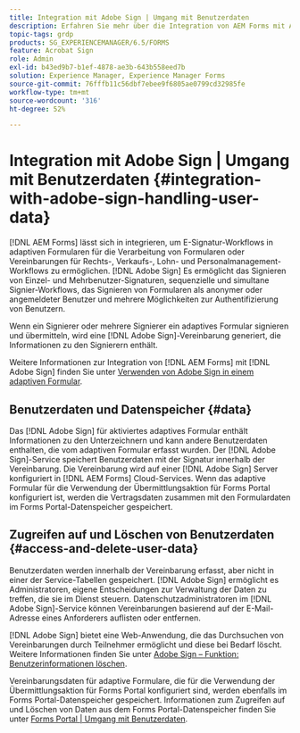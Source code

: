 ```yaml
---
title: Integration mit Adobe Sign | Umgang mit Benutzerdaten
description: Erfahren Sie mehr über die Integration von AEM Forms mit Adobe Sign für E-Signaturen in adaptiven Formularen. Es unterstützt mehrere Signaturoptionen für verschiedene Workflows.
topic-tags: grdp
products: SG_EXPERIENCEMANAGER/6.5/FORMS
feature: Acrobat Sign
role: Admin
exl-id: b43ed9b7-b1ef-4878-ae3b-643b558eed7b
solution: Experience Manager, Experience Manager Forms
source-git-commit: 76fffb11c56dbf7ebee9f6805ae0799cd32985fe
workflow-type: tm+mt
source-wordcount: '316'
ht-degree: 52%

---
```


# Integration mit Adobe Sign | Umgang mit Benutzerdaten {#integration-with-adobe-sign-handling-user-data}

[!DNL AEM Forms] lässt sich in integrieren, um E-Signatur-Workflows in adaptiven Formularen für die Verarbeitung von Formularen oder Vereinbarungen für Rechts-, Verkaufs-, Lohn- und Personalmanagement-Workflows zu ermöglichen. [!DNL  Adobe Sign] Es ermöglicht das Signieren von Einzel- und Mehrbenutzer-Signaturen, sequenzielle und simultane Signier-Workflows, das Signieren von Formularen als anonymer oder angemeldeter Benutzer und mehrere Möglichkeiten zur Authentifizierung von Benutzern.

Wenn ein Signierer oder mehrere Signierer ein adaptives Formular signieren und übermitteln, wird eine [!DNL Adobe Sign]-Vereinbarung generiert, die Informationen zu den Signierern enthält.

Weitere Informationen zur Integration von [!DNL AEM Forms] mit [!DNL Adobe Sign] finden Sie unter [Verwenden von Adobe Sign in einem adaptiven Formular](/help/forms/using/working-with-adobe-sign.md).

## Benutzerdaten und Datenspeicher {#data}

Das [!DNL Adobe Sign] für aktiviertes adaptives Formular enthält Informationen zu den Unterzeichnern und kann andere Benutzerdaten enthalten, die vom adaptiven Formular erfasst wurden. Der [!DNL Adobe Sign]-Service speichert Benutzerdaten mit der Signatur innerhalb der Vereinbarung. Die Vereinbarung wird auf einer [!DNL Adobe Sign] Server konfiguriert in [!DNL AEM Forms] Cloud-Services. Wenn das adaptive Formular für die Verwendung der Übermittlungsaktion für Forms Portal konfiguriert ist, werden die Vertragsdaten zusammen mit den Formulardaten im Forms Portal-Datenspeicher gespeichert.

## Zugreifen auf und Löschen von Benutzerdaten {#access-and-delete-user-data}

Benutzerdaten werden innerhalb der Vereinbarung erfasst, aber nicht in einer der Service-Tabellen gespeichert. [!DNL Adobe Sign] ermöglicht es Administratoren, eigene Entscheidungen zur Verwaltung der Daten zu treffen, die sie im Dienst steuern. Datenschutzadministratoren im [!DNL Adobe Sign]-Service können Vereinbarungen basierend auf der E-Mail-Adresse eines Anforderers auflisten oder entfernen.

[!DNL Adobe Sign] bietet eine Web-Anwendung, die das Durchsuchen von Vereinbarungen durch Teilnehmer ermöglicht und diese bei Bedarf löscht. Weitere Informationen finden Sie unter [Adobe Sign – Funktion: Benutzerinformationen löschen](https://helpx.adobe.com/de/sign/help/adobesign_gdpr_user_deletion.html).

Vereinbarungsdaten für adaptive Formulare, die für die Verwendung der Übermittlungsaktion für Forms Portal konfiguriert sind, werden ebenfalls im Forms Portal-Datenspeicher gespeichert. Informationen zum Zugreifen auf und Löschen von Daten aus dem Forms Portal-Datenspeicher finden Sie unter [Forms Portal | Umgang mit Benutzerdaten](/help/forms/using/forms-portal-handling-user-data.md).
